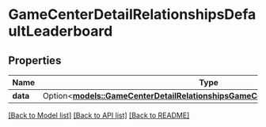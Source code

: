# GameCenterDetailRelationshipsDefaultLeaderboard

## Properties

Name | Type | Description | Notes
------------ | ------------- | ------------- | -------------
**data** | Option<[**models::GameCenterDetailRelationshipsGameCenterLeaderboardsDataInner**](GameCenterDetail_relationships_gameCenterLeaderboards_data_inner.md)> |  | [optional]

[[Back to Model list]](../README.md#documentation-for-models) [[Back to API list]](../README.md#documentation-for-api-endpoints) [[Back to README]](../README.md)



